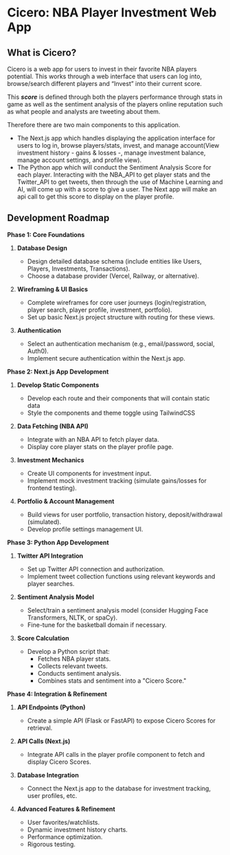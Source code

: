 # Cicero: NBA Player Investment Web App

## What is Cicero?

Cicero is a web app for users to invest in their favorite NBA players potential. This works through a web interface that users can log into, browse/search different players and “Invest” into their current score.

This **_score_** is defined through both the players performance through stats in game as well as the sentiment analysis of the players online reputation such as what people and analysts are tweeting about them.

Therefore there are two main components to this application.

- The Next.js app which handles displaying the application interface for users to log in, browse players/stats, invest, and manage account(View investment history - gains & losses -, manage investment balance, manage account settings, and profile view).
- The Python app which will conduct the Sentiment Analysis Score for each player. Interacting with the NBA_API to get player stats and the Twitter_API to get tweets, then through the use of Machine Learning and AI, will come up with a score to give a user. The Next app will make an api call to get this score to display on the player profile.

## Development Roadmap

**Phase 1: Core Foundations**

1. **Database Design**

   - Design detailed database schema (include entities like Users, Players, Investments, Transactions).
   - Choose a database provider (Vercel, Railway, or alternative).

2. **Wireframing & UI Basics**

   - Complete wireframes for core user journeys (login/registration, player search, player profile, investment, portfolio).
   - Set up basic Next.js project structure with routing for these views.

3. **Authentication**
   - Select an authentication mechanism (e.g., email/password, social, Auth0).
   - Implement secure authentication within the Next.js app.

**Phase 2: Next.js App Development**

1. **Develop Static Components**

   - Develop each route and their components that will contain static data
   - Style the components and theme toggle using TailwindCSS

2. **Data Fetching (NBA API)**

   - Integrate with an NBA API to fetch player data.
   - Display core player stats on the player profile page.

3. **Investment Mechanics**

   - Create UI components for investment input.
   - Implement mock investment tracking (simulate gains/losses for frontend testing).

4. **Portfolio & Account Management**

   - Build views for user portfolio, transaction history, deposit/withdrawal (simulated).
   - Develop profile settings management UI.

**Phase 3: Python App Development**

1. **Twitter API Integration**

   - Set up Twitter API connection and authorization.
   - Implement tweet collection functions using relevant keywords and player searches.

2. **Sentiment Analysis Model**

   - Select/train a sentiment analysis model (consider Hugging Face Transformers, NLTK, or spaCy).
   - Fine-tune for the basketball domain if necessary.

3. **Score Calculation**
   - Develop a Python script that:
     - Fetches NBA player stats.
     - Collects relevant tweets.
     - Conducts sentiment analysis.
     - Combines stats and sentiment into a "Cicero Score."

**Phase 4: Integration & Refinement**

1. **API Endpoints (Python)**

   - Create a simple API (Flask or FastAPI) to expose Cicero Scores for retrieval.

2. **API Calls (Next.js)**

   - Integrate API calls in the player profile component to fetch and display Cicero Scores.

3. **Database Integration**

   - Connect the Next.js app to the database for investment tracking, user profiles, etc.

4. **Advanced Features & Refinement**
   - User favorites/watchlists.
   - Dynamic investment history charts.
   - Performance optimization.
   - Rigorous testing.

